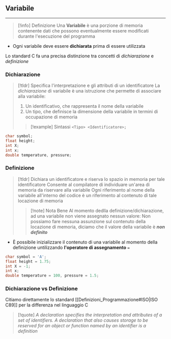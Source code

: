 ## Variabile
---
>[!info] Definizione
>Una **Variabile** è una porzione di memoria contenente dati che possono eventualmente essere modificati durante l'esecuzione del programma

- Ogni variabile deve essere **dichiarata** prima di essere utilizzata

Lo standard C fa una precisa distinzione tra concetti di  _dichiarazione_ e _definizione_
### Dichiarazione
>[!tldr]
>Specifica l'interpretazione e gli attributi di un identificatore
>La _dichiarazione_ di variabile è una istruzione che permette di associare alla variabile:
>1. Un identificativo, che rappresenta il nome della variabile
>2. Un tipo, che definisce la dimensione della variabile in termini di occupazione di memoria
>>[!example] Sintassi
>>`<Tipo> <Identificatore>;`

```c
char symbol;
float height;
int X;
int x;
double temperature, pressure;
```

### Definizione
>[!tldr]
>Dichiara un identificatore e riserva lo spazio in memoria per tale identificatore
>Consente al compilatore di individuare un'area di memoria da riservare alla variabile
>Ogni riferimento al nome della variabile all'interno del codice è un riferimento al contenuto di tale locazione di memoria
>>[!note] Nota Bene
>>Al momento dedlla definizione/dichiarazione, ad una variabile non viene assegnato nessun valore:
>>Non possiamo fare nessuna assunzione sul contenuto della locazione di memoria, diciamo che il valore della variabile è **_non definito_**

- È possibile inizializzare il contenuto di una variabile al momento della definizione untilizzando **l'operatore di assegnamento** `=`

```c
char symbol = 'A';
float height = 1.75;
int X = -1;
int x;
double temperature = 100, pressure = 1.5;
```

### Dichiarazione vs Definizione
Citiamo direttamente lo standard [[Definizioni_Programmazione#ISO|ISO C89]] per la differenza nel linguaggio C
>[!quote]
>*A declaration specifies the interpretation and attributes of a set of identifiers.*
>*A declaration that also causes storage to be reserved for an object or function named by an identifier is a definition*